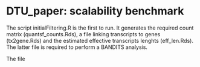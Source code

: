 # DTU_paper: scalability benchmark

The script initialFiltering.R is the first to run. It generates the required count matrix (quantsf_counts.Rds),
a file linking transcripts to genes (tx2gene.Rds) and the estimated effective transcripts lenghts (eff_len.Rds).
The latter file is required to perform a BANDITS analysis.

The file